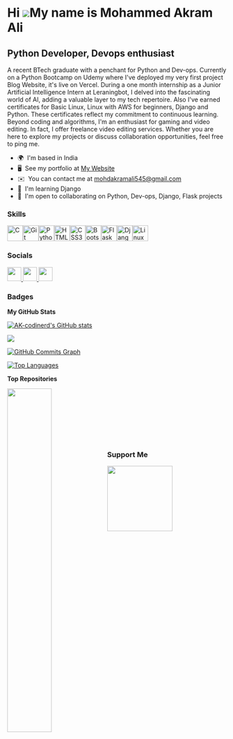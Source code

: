 Hi ![](https://user-images.githubusercontent.com/18350557/176309783-0785949b-9127-417c-8b55-ab5a4333674e.gif)My name is Mohammed Akram Ali
==========================================================================================================================================

Python Developer, Devops enthusiast
-----------------------------------

A recent BTech graduate with a penchant for Python and Dev-ops. Currently on a Python Bootcamp on Udemy where I've deployed my very first project Blog Website, it's live on Vercel. During a one month internship as a Junior Artificial Intelligence Intern at Leraningbot, I delved into the fascinating world of AI, adding a valuable layer to my tech repertoire. Also I've earned certificates for Basic Linux, Linux with AWS for beginners, Django and Python. These certificates reflect my commitment to continuous learning. Beyond coding and algorithms, I'm an enthusiast for gaming and video editing. In fact, I offer freelance video editing services. Whether you are here to explore my projects or discuss collaboration opportunities, feel free to ping me.

* 🌍  I'm based in India
* 🖥️  See my portfolio at [My Website](http://ak-codinerd.github.io/MyWebsite/)
* ✉️  You can contact me at [mohdakramali545@gmail.com](mailto:mohdakramali545@gmail.com)
* 🧠  I'm learning Django
* 🤝  I'm open to collaborating on Python, Dev-ops, Django, Flask projects

### Skills


<p align="left">
<a href="https://docs.microsoft.com/en-us/cpp/?view=msvc-170" target="_blank" rel="noreferrer"><img src="https://raw.githubusercontent.com/danielcranney/readme-generator/main/public/icons/skills/c-colored.svg" width="36" height="36" alt="C" /></a><a href="https://git-scm.com/" target="_blank" rel="noreferrer"><img src="https://raw.githubusercontent.com/danielcranney/readme-generator/main/public/icons/skills/git-colored.svg" width="36" height="36" alt="Git" /></a><a href="https://www.python.org/" target="_blank" rel="noreferrer"><img src="https://raw.githubusercontent.com/danielcranney/readme-generator/main/public/icons/skills/python-colored.svg" width="36" height="36" alt="Python" /></a><a href="https://developer.mozilla.org/en-US/docs/Glossary/HTML5" target="_blank" rel="noreferrer"><img src="https://raw.githubusercontent.com/danielcranney/readme-generator/main/public/icons/skills/html5-colored.svg" width="36" height="36" alt="HTML5" /></a><a href="https://www.w3.org/TR/CSS/#css" target="_blank" rel="noreferrer"><img src="https://raw.githubusercontent.com/danielcranney/readme-generator/main/public/icons/skills/css3-colored.svg" width="36" height="36" alt="CSS3" /></a><a href="https://getbootstrap.com/" target="_blank" rel="noreferrer"><img src="https://raw.githubusercontent.com/danielcranney/readme-generator/main/public/icons/skills/bootstrap-colored.svg" width="36" height="36" alt="Bootstrap" /></a><a href="https://flask.palletsprojects.com/en/2.0.x/" target="_blank" rel="noreferrer"><img src="https://raw.githubusercontent.com/danielcranney/readme-generator/main/public/icons/skills/flask-colored.svg" width="36" height="36" alt="Flask" /></a><a href="https://www.djangoproject.com/" target="_blank" rel="noreferrer"><img src="https://raw.githubusercontent.com/danielcranney/readme-generator/main/public/icons/skills/django-colored.svg" width="36" height="36" alt="Django" /></a><a href="https://www.linux.org" target="_blank" rel="noreferrer"><img src="https://raw.githubusercontent.com/danielcranney/readme-generator/main/public/icons/skills/linux-colored.svg" width="36" height="36" alt="Linux" /></a>
</p>


### Socials

<p align="left"> <a href="https://www.github.com/AK-codinerd" target="_blank" rel="noreferrer"> <picture> <source media="(prefers-color-scheme: dark)" srcset="https://raw.githubusercontent.com/danielcranney/readme-generator/main/public/icons/socials/github-dark.svg" /> <source media="(prefers-color-scheme: light)" srcset="https://raw.githubusercontent.com/danielcranney/readme-generator/main/public/icons/socials/github.svg" /> <img src="https://raw.githubusercontent.com/danielcranney/readme-generator/main/public/icons/socials/github.svg" width="32" height="32" /> </picture> </a> <a href="http://www.instagram.com/ak.code_here" target="_blank" rel="noreferrer"> <picture> <source media="(prefers-color-scheme: dark)" srcset="undefined" /> <source media="(prefers-color-scheme: light)" srcset="https://raw.githubusercontent.com/danielcranney/readme-generator/main/public/icons/socials/instagram.svg" /> <img src="https://raw.githubusercontent.com/danielcranney/readme-generator/main/public/icons/socials/instagram.svg" width="32" height="32" /> </picture> </a> <a href="https://www.linkedin.com/in/mohammed-akram-ali-ab3542226" target="_blank" rel="noreferrer"> <picture> <source media="(prefers-color-scheme: dark)" srcset="https://raw.githubusercontent.com/danielcranney/readme-generator/main/public/icons/socials/linkedin-dark.svg" /> <source media="(prefers-color-scheme: light)" srcset="https://raw.githubusercontent.com/danielcranney/readme-generator/main/public/icons/socials/linkedin.svg" /> <img src="https://raw.githubusercontent.com/danielcranney/readme-generator/main/public/icons/socials/linkedin.svg" width="32" height="32" /> </picture> </a></p>

### Badges

<b>My GitHub Stats</b>

<a href="http://www.github.com/AK-codinerd"><img src="https://github-readme-stats.vercel.app/api?username=AK-codinerd&show_icons=true&hide=&count_private=true&title_color=ffffff&text_color=facc15&icon_color=22c55e&bg_color=831843&hide_border=true&show_icons=true" alt="AK-codinerd's GitHub stats" /></a>

<a href="http://www.github.com/AK-codinerd"><img src="https://github-readme-streak-stats.herokuapp.com/?user=AK-codinerd&stroke=facc15&background=831843&ring=ffffff&fire=ffffff&currStreakNum=facc15&currStreakLabel=ffffff&sideNums=facc15&sideLabels=facc15&dates=facc15&hide_border=true" /></a>

<a href="http://www.github.com/AK-codinerd"><img src="https://github-readme-activity-graph.cyclic.app/graph?username=AK-codinerd&bg_color=831843&color=facc15&line=22c55e&point=facc15&area_color=831843&area=true&hide_border=true&custom_title=GitHub%20Commits%20Graph" alt="GitHub Commits Graph" /></a>

<a href="https://github.com/AK-codinerd" align="left"><img src="https://github-readme-stats.vercel.app/api/top-langs/?username=AK-codinerd&langs_count=10&title_color=ffffff&text_color=facc15&icon_color=22c55e&bg_color=831843&hide_border=true&locale=en&custom_title=Top%20%Languages" alt="Top Languages" /></a>

<b>Top Repositories</b>

<div width="100%" align="center"><a href="https://github.com/AK-codinerd/BlogWebsite" align="left"><img align="left" width="45%" src="https://github-readme-stats.vercel.app/api/pin/?username=AK-codinerd&repo=BlogWebsite&title_color=ffffff&text_color=facc15&icon_color=22c55e&bg_color=831843&hide_border=true&locale=en" /></a></div><br /><br /><br /><br /><br /><br /><br />

### Support Me

<ul style="list-style-type: none; margin: 0;">

<li style="display: inline-block; margin-right: 0.25rem;"><a href="https://www.buymeacoffee.com/mohdakrama1"><img src="https://cdn.buymeacoffee.com/buttons/v2/default-yellow.png" width="150"/></a></li>

</ul>
